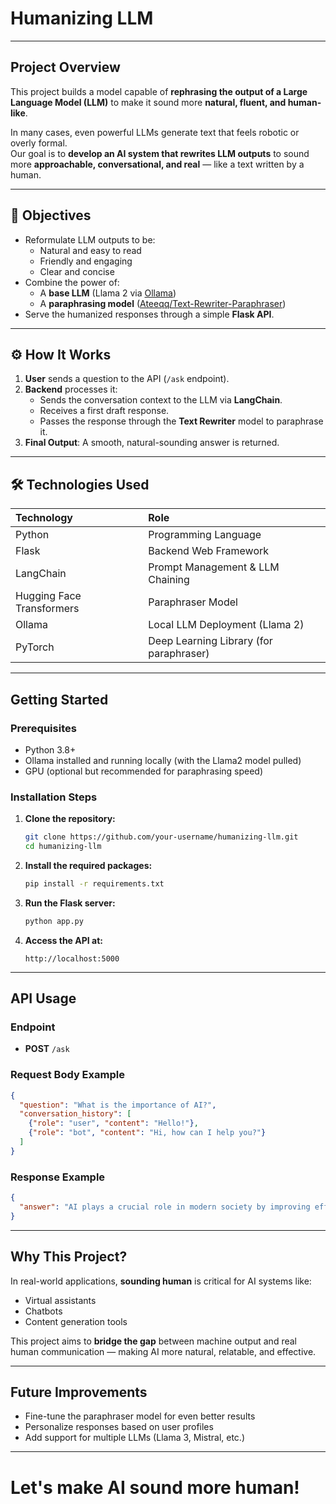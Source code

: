 #  Humanizing LLM 

---

##  Project Overview

This project builds a model capable of **rephrasing the output of a Large Language Model (LLM)** to make it sound more **natural, fluent, and human-like**.

In many cases, even powerful LLMs generate text that feels robotic or overly formal.  
Our goal is to **develop an AI system that rewrites LLM outputs** to sound more **approachable, conversational, and real** — like a text written by a human.

---

## 🎯 Objectives

- Reformulate LLM outputs to be:
  - Natural and easy to read
  - Friendly and engaging
  - Clear and concise
- Combine the power of:
  - A **base LLM** (Llama 2 via [Ollama](https://ollama.com/))
  - A **paraphrasing model** ([Ateeqq/Text-Rewriter-Paraphraser](https://huggingface.co/Ateeqq/Text-Rewriter-Paraphraser))
- Serve the humanized responses through a simple **Flask API**.

---

## ⚙️ How It Works

1. **User** sends a question to the API (`/ask` endpoint).
2. **Backend** processes it:
   - Sends the conversation context to the LLM via **LangChain**.
   - Receives a first draft response.
   - Passes the response through the **Text Rewriter** model to paraphrase it.
3. **Final Output**: A smooth, natural-sounding answer is returned.

---

## 🛠️ Technologies Used

| Technology | Role |
| :--- | :--- |
| Python | Programming Language |
| Flask | Backend Web Framework |
| LangChain | Prompt Management & LLM Chaining |
| Hugging Face Transformers | Paraphraser Model |
| Ollama | Local LLM Deployment (Llama 2) |
| PyTorch | Deep Learning Library (for paraphraser) |

---

##  Getting Started

### Prerequisites
- Python 3.8+
- Ollama installed and running locally (with the Llama2 model pulled)
- GPU (optional but recommended for paraphrasing speed)

### Installation Steps

1. **Clone the repository:**
   ```bash
   git clone https://github.com/your-username/humanizing-llm.git
   cd humanizing-llm
   ```

2. **Install the required packages:**
   ```bash
   pip install -r requirements.txt
   ```

3. **Run the Flask server:**
   ```bash
   python app.py
   ```

4. **Access the API at:**
   ```
   http://localhost:5000
   ```

---

##  API Usage

### Endpoint

- **POST** `/ask`

### Request Body Example

```json
{
  "question": "What is the importance of AI?",
  "conversation_history": [
    {"role": "user", "content": "Hello!"},
    {"role": "bot", "content": "Hi, how can I help you?"}
  ]
}
```

### Response Example

```json
{
  "answer": "AI plays a crucial role in modern society by improving efficiency, decision-making, and driving innovation across various industries."
}
```

---

##  Why This Project?

In real-world applications, **sounding human** is critical for AI systems like:
- Virtual assistants
- Chatbots
- Content generation tools

This project aims to **bridge the gap** between machine output and real human communication — making AI more natural, relatable, and effective.

---

##  Future Improvements

- Fine-tune the paraphraser model for even better results
- Personalize responses based on user profiles
- Add support for multiple LLMs (Llama 3, Mistral, etc.)

---


# Let's make AI sound more human!

